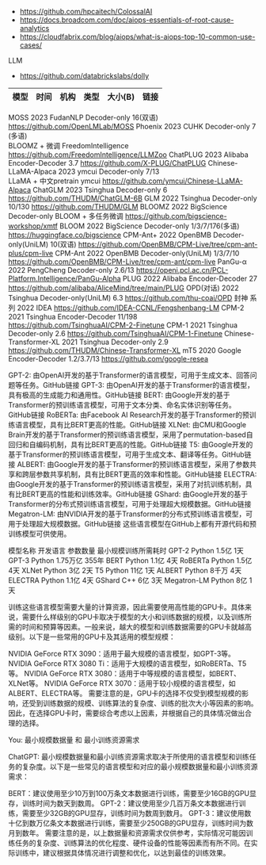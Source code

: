 * https://github.com/hpcaitech/ColossalAI
* https://docs.broadcom.com/doc/aiops-essentials-of-root-cause-analytics
* https://cloudfabrix.com/blog/aiops/what-is-aiops-top-10-common-use-cases/

LLM

* https://github.com/databrickslabs/dolly

| 模型	| 时间 | 机构| 	类型	| 大小(B) |	链接 |
|---   | --- | --- | ---   | ---     | --- |
MOSS	2023	FudanNLP	Decoder-only	16(双语)	https://github.com/OpenLMLab/MOSS
Phoenix	2023	CUHK	Decoder-only	7 (多语)	
BLOOMZ + 微调		FreedomIntelligence			https://github.com/FreedomIntelligence/LLMZoo
ChatPLUG	2023	Alibaba	Encoder-Decoder	3.7	https://github.com/X-PLUG/ChatPLUG
Chinese-LLaMA-Alpaca	2023	ymcui	Decoder-only	7/13	
LLaMA + 中文pretrain		ymcui			https://github.com/ymcui/Chinese-LLaMA-Alpaca
ChatGLM	2023	Tsinghua	Decoder-only	6	https://github.com/THUDM/ChatGLM-6B
GLM	2022	Tsinghua	Decoder-only	10/130	https://github.com/THUDM/GLM
BLOOMZ	2022	BigScience	Decoder-only	BLOOM + 多任务微调	https://github.com/bigscience-workshop/xmtf
BLOOM	2022	BigScience	Decoder-only	1/3/7/176(多语)	https://huggingface.co/bigscience
CPM-Ant+	2022	OpenBMB	Decoder-only(UniLM)	10(双语)	https://github.com/OpenBMB/CPM-Live/tree/cpm-ant-plus/cpm-live
CPM-Ant	2022	OpenBMB	Decoder-only(UniLM)	1/3/7/10	https://github.com/OpenBMB/CPM-Live/tree/cpm-ant/cpm-live
PanGu-α	2022	PengCheng	Decoder-only	2.6/13	https://openi.pcl.ac.cn/PCL-Platform.Intelligence/PanGu-Alpha
PLUG	2022	Alibaba	Encoder-Decoder	27	https://github.com/alibaba/AliceMind/tree/main/PLUG
OPD(对话)	2022	Tsinghua	Decoder-only(UniLM)	6.3	https://github.com/thu-coai/OPD
封神 系列	2022	IDEA			https://github.com/IDEA-CCNL/Fengshenbang-LM
CPM-2	2021	Tsinghua	Encoder-Decoder	11/198	https://github.com/TsinghuaAI/CPM-2-Finetune
CPM-1	2021	Tsinghua	Decoder-only	2.6	https://github.com/TsinghuaAI/CPM-1-Finetune
Chinese-Transformer-XL	2021	Tsinghua	Decoder-only	2.9	https://github.com/THUDM/Chinese-Transformer-XL
mT5	2020	Google	Encoder-Decoder	1.2/3.7/13	https://github.com/google-resea


GPT-2: 由OpenAI开发的基于Transformer的语言模型，可用于生成文本、回答问题等任务。GitHub链接
GPT-3: 由OpenAI开发的基于Transformer的语言模型，具有极高的生成能力和通用性。GitHub链接
BERT: 由Google开发的基于Transformer的预训练语言模型，可用于文本分类、命名实体识别等任务。GitHub链接
RoBERTa: 由Facebook AI Research开发的基于Transformer的预训练语言模型，具有比BERT更高的性能。GitHub链接
XLNet: 由CMU和Google Brain开发的基于Transformer的预训练语言模型，采用了permutation-based自回归和自编码机制，具有比BERT更高的性能。GitHub链接
T5: 由Google开发的基于Transformer的预训练语言模型，可用于生成文本、翻译等任务。GitHub链接
ALBERT: 由Google开发的基于Transformer的预训练语言模型，采用了参数共享和跨层参数共享机制，具有比BERT更高的效率和性能。GitHub链接
ELECTRA: 由Google开发的基于Transformer的预训练语言模型，采用了对抗训练机制，具有比BERT更高的性能和训练效率。GitHub链接
GShard: 由Google开发的基于Transformer的分布式预训练语言模型，可用于处理超大规模数据。GitHub链接
Megatron-LM: 由NVIDIA开发的基于Transformer的分布式预训练语言模型，可用于处理超大规模数据。GitHub链接
这些语言模型在GitHub上都有开源代码和预训练模型可供使用。


模型名称	开发语言	参数数量	最小规模训练所需耗时
GPT-2	Python	1.5亿	1天
GPT-3	Python	1.75万亿	355年
BERT	Python	1.1亿	4天
RoBERTa	Python	1.5亿	4天
XLNet	Python	3亿	2天
T5	Python	11亿	1天
ALBERT	Python	8千万	4天
ELECTRA	Python	1.1亿	4天
GShard	C++	6亿	3天
Megatron-LM	Python	8亿	1天

训练这些语言模型需要大量的计算资源，因此需要使用高性能的GPU卡。具体来说，需要什么样级别的GPU卡取决于模型的大小和训练数据的规模，以及训练所需的时间和预算等因素。一般来说，越大的模型和训练数据需要的GPU卡就越高级别。以下是一些常用的GPU卡及其适用的模型规模：

NVIDIA GeForce RTX 3090：适用于最大规模的语言模型，如GPT-3等。
NVIDIA GeForce RTX 3080 Ti：适用于大规模的语言模型，如RoBERTa、T5等。
NVIDIA GeForce RTX 3080：适用于中等规模的语言模型，如BERT、XLNet等。
NVIDIA GeForce RTX 3070：适用于较小规模的语言模型，如ALBERT、ELECTRA等。
需要注意的是，GPU卡的选择不仅受到模型规模的影响，还受到训练数据的规模、训练算法的复杂度、训练的批次大小等因素的影响。因此，在选择GPU卡时，需要综合考虑以上因素，并根据自己的具体情况做出合理的选择。

You:
最小规模数据量 和 最小训练资源需求

ChatGPT:
最小规模数据量和最小训练资源需求取决于所使用的语言模型和训练任务的复杂度。以下是一些常见的语言模型和对应的最小规模数据量和最小训练资源需求：

BERT：建议使用至少10万到100万条文本数据进行训练，需要至少16GB的GPU显存，训练时间为数天到数周。
GPT-2：建议使用至少几百万条文本数据进行训练，需要至少32GB的GPU显存，训练时间为数周到数月。
GPT-3：建议使用数十亿到数万亿条文本数据进行训练，需要至少250GB的GPU显存，训练时间为数月到数年。
需要注意的是，以上数据量和资源需求仅供参考，实际情况可能因训练任务的复杂度、训练算法的优化程度、硬件设备的性能等因素而有所不同。在实际训练中，建议根据具体情况进行调整和优化，以达到最佳的训练效果。

